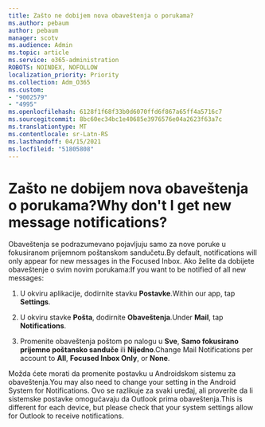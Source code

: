 ```yaml
---
title: Zašto ne dobijem nova obaveštenja o porukama?
ms.author: pebaum
author: pebaum
manager: scotv
ms.audience: Admin
ms.topic: article
ms.service: o365-administration
ROBOTS: NOINDEX, NOFOLLOW
localization_priority: Priority
ms.collection: Adm_O365
ms.custom:
- "9002579"
- "4995"
ms.openlocfilehash: 6128f1f68f33b0d6070ffd6f867a65ff4a5716c7
ms.sourcegitcommit: 8bc60ec34bc1e40685e3976576e04a2623f63a7c
ms.translationtype: MT
ms.contentlocale: sr-Latn-RS
ms.lasthandoff: 04/15/2021
ms.locfileid: "51805808"
---
```

# <a name="why-dont-i-get-new-message-notifications"></a><span data-ttu-id="5f292-102">Zašto ne dobijem nova obaveštenja o porukama?</span><span class="sxs-lookup"><span data-stu-id="5f292-102">Why don't I get new message notifications?</span></span>

<span data-ttu-id="5f292-103">Obaveštenja se podrazumevano pojavljuju samo za nove poruke u fokusiranom prijemnom poštanskom sandučetu.</span><span class="sxs-lookup"><span data-stu-id="5f292-103">By default, notifications will only appear for new messages in the Focused Inbox.</span></span> <span data-ttu-id="5f292-104">Ako želite da dobijete obaveštenje o svim novim porukama:</span><span class="sxs-lookup"><span data-stu-id="5f292-104">If you want to be notified of all new messages:</span></span>

1. <span data-ttu-id="5f292-105">U okviru aplikacije, dodirnite stavku **Postavke**.</span><span class="sxs-lookup"><span data-stu-id="5f292-105">Within our app, tap **Settings**.</span></span>

2. <span data-ttu-id="5f292-106">U okviru stavke **Pošta**, dodirnite **Obaveštenja**.</span><span class="sxs-lookup"><span data-stu-id="5f292-106">Under **Mail**, tap **Notifications**.</span></span>

3. <span data-ttu-id="5f292-107">Promenite obaveštenja poštom po nalogu u **Sve**, **Samo fokusirano prijemno poštansko sanduče** ili **Nijedno**.</span><span class="sxs-lookup"><span data-stu-id="5f292-107">Change Mail Notifications per account to **All**, **Focused Inbox Only**, or **None**.</span></span>

<span data-ttu-id="5f292-108">Možda ćete morati da promenite postavku u Androidskom sistemu za obaveštenja.</span><span class="sxs-lookup"><span data-stu-id="5f292-108">You may also need to change your setting in the Android System for Notifications.</span></span> <span data-ttu-id="5f292-109">Ovo se razlikuje za svaki uređaj, ali proverite da li sistemske postavke omogućavaju da Outlook prima obaveštenja.</span><span class="sxs-lookup"><span data-stu-id="5f292-109">This is different for each device, but please check that your system settings allow for Outlook to receive notifications.</span></span>
